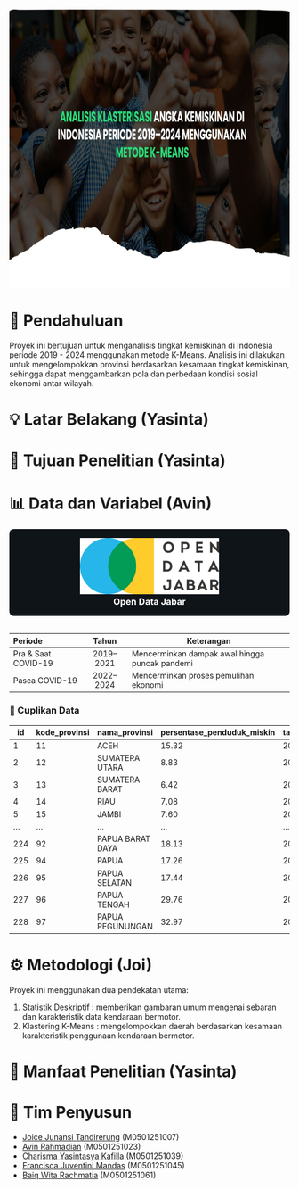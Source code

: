 <p align="center">
  <img src="Image/Header.jpg" width="1000" height="500">
  <br>
</p>

# 📖 **Pendahuluan**

Proyek ini bertujuan untuk menganalisis tingkat kemiskinan di Indonesia periode 2019 - 2024 menggunakan metode K-Means. Analisis ini dilakukan untuk mengelompokkan provinsi berdasarkan kesamaan tingkat kemiskinan, sehingga dapat menggambarkan pola dan perbedaan kondisi sosial ekonomi antar wilayah.

# 💡 **Latar Belakang (Yasinta)**

# 🎯 **Tujuan Penelitian (Yasinta)**

# 📊 **Data dan Variabel (Avin)**

<div align="center" style="background-color:#0f1419; padding:16px; border-radius:8px;">
  <img src="Image/Logo_ODJ.png" alt="Open Data Jabar" width="250"><br>
  <span style="color:white; font-weight:bold; font-size:16px;">Open Data Jabar</span>
</div>
  <br>
</p>

| Periode               | Tahun      | Keterangan                                           |
|:----------------------|:----------:|------------------------------------------------------|
| Pra & Saat COVID-19   | 2019–2021  | Mencerminkan dampak awal hingga puncak pandemi       |
| Pasca COVID-19        | 2022–2024  | Mencerminkan proses pemulihan ekonomi                |

### 💾 Cuplikan Data

| id | kode_provinsi | nama_provinsi         | persentase_penduduk_miskin | tahun |
|----|----------------|-----------------------|-----------------------------|--------|
| 1  | 11             | ACEH                  | 15.32                       | 2019   |
| 2  | 12             | SUMATERA UTARA        | 8.83                        | 2019   |
| 3  | 13             | SUMATERA BARAT        | 6.42                        | 2019   |
| 4  | 14             | RIAU                  | 7.08                        | 2019   |
| 5  | 15             | JAMBI                 | 7.60                        | 2019   |
| …  | …              | …                     | …                           | …      |
| 224| 92             | PAPUA BARAT DAYA      | 18.13                       | 2024   |
| 225| 94             | PAPUA                 | 17.26                       | 2024   |
| 226| 95             | PAPUA SELATAN         | 17.44                       | 2024   |
| 227| 96             | PAPUA TENGAH          | 29.76                       | 2024   |
| 228| 97             | PAPUA PEGUNUNGAN      | 32.97                       | 2024   |

# ⚙️ **Metodologi (Joi)**

Proyek ini menggunakan dua pendekatan utama:
1. Statistik Deskriptif : memberikan gambaran umum mengenai sebaran dan karakteristik data kendaraan bermotor.
2. Klastering K-Means : mengelompokkan daerah berdasarkan kesamaan karakteristik penggunaan kendaraan bermotor.

# 💎 **Manfaat Penelitian (Yasinta)**

# 👥 **Tim Penyusun**

* [Joice Junansi Tandirerung](https://github.com/JoiceJunansi) (M0501251007) 
* [Avin Rahmadian](https://github.com/avinrahmadian) (M0501251023)
* [Charisma Yasintasya Kafilla](https://github.com/yasintasya) (M0501251039)
* [Francisca Juventini Mandas](https://github.com/franciscajuventini09) (M0501251045)
* [Baiq Wita Rachmatia](https://github.com/baiqwitaa) (M0501251061)

